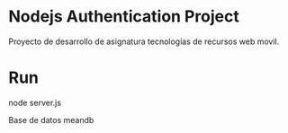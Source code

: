 Nodejs Authentication Project
======================
Proyecto de desarrollo de asignatura tecnologías de recursos web movil.


Run
========
node server.js

Base de datos meandb